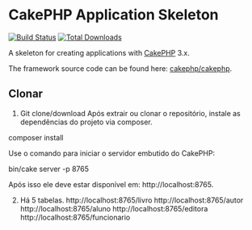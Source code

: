 # CakePHP Application Skeleton

[![Build Status](https://img.shields.io/travis/cakephp/app/master.svg?style=flat-square)](https://travis-ci.org/cakephp/app)
[![Total Downloads](https://img.shields.io/packagist/dt/cakephp/app.svg?style=flat-square)](https://packagist.org/packages/cakephp/app)

A skeleton for creating applications with [CakePHP](https://cakephp.org) 3.x.

The framework source code can be found here: [cakephp/cakephp](https://github.com/cakephp/cakephp).


## Clonar
1. Git clone/download
Após extrair ou clonar o repositório, instale as dependências do projeto via composer.

composer install

Use o comando para iniciar o servidor embutido do CakePHP:

bin/cake server -p 8765

Após isso ele deve estar disponível em: http://localhost:8765.

2. Há 5 tabelas. http://localhost:8765/livro http://localhost:8765/autor
http://localhost:8765/aluno http://localhost:8765/editora 
http://localhost:8765/funcionario
